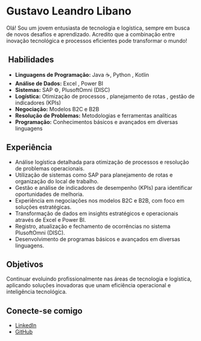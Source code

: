 # Gustavo Leandro Libano

Olá!  Sou um jovem entusiasta de tecnologia e logística, sempre em busca de novos desafios e aprendizado. Acredito que a combinação entre inovação tecnológica e processos eficientes pode transformar o mundo! 

## ️ Habilidades

* **Linguagens de Programação:** Java ☕, Python , Kotlin 
* **Análise de Dados:** Excel , Power BI 
* **Sistemas:** SAP ⚙️, PlusoftOmni (DISC) 
* **Logística:** Otimização de processos , planejamento de rotas ️, gestão de indicadores (KPIs) 
* **Negociação:** Modelos B2C e B2B 
* **Resolução de Problemas:** Metodologias e ferramentas analíticas 
* **Programação:** Conhecimentos básicos e avançados em diversas linguagens 

##  Experiência

* Análise logística detalhada para otimização de processos e resolução de problemas operacionais.
* Utilização de sistemas como SAP para planejamento de rotas e organização do local de trabalho.
* Gestão e análise de indicadores de desempenho (KPIs) para identificar oportunidades de melhoria.
* Experiência em negociações nos modelos B2C e B2B, com foco em soluções estratégicas.
* Transformação de dados em insights estratégicos e operacionais através de Excel e Power BI.
* Registro, atualização e fechamento de ocorrências no sistema PlusoftOmni (DISC).
* Desenvolvimento de programas básicos e avançados em diversas linguagens.

##  Objetivos

Continuar evoluindo profissionalmente nas áreas de tecnologia e logística, aplicando soluções inovadoras que unam eficiência operacional e inteligência tecnológica. 

##  Conecte-se comigo

* [LinkedIn](https://www.linkedin.com/in/gustavo-leandro-libano)
* [GitHub](https://github.com/GustavoLibano)
